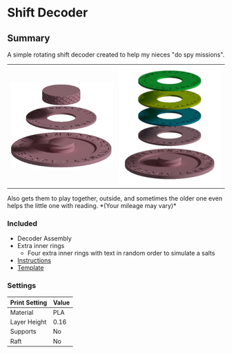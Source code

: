 Shift Decoder
===

Summary 
---
A simple rotating shift decoder created to help my nieces "do spy missions". 

<table width="100%">
<tr>
<td width="50%"> <img width='320px' src='./images/DecoderAssy.png'/></td>
<td width="50%"> <img width='320px' src='./images/Keys.png'/></td>
</tr>
</table>
Also gets them to play together, outside, and sometimes the older one even helps the little one with reading. *(Your mileage may vary)*

### Included
  * Decoder Assembly
  * Extra inner rings
	  * Four extra inner rings with text in random order to simulate a salts 
  * [Instructions](./docs/Instructions.pdf)
  * [Template](./docs/MissionTemplate.tex)

### Settings
| Print Setting | Value |
| --- | --- |
| Material | PLA |
| Layer Height | 0.16 |
| Supports | No |
| Raft | No |



